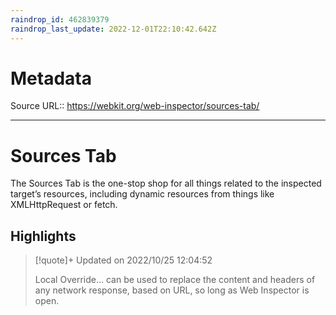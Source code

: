```yaml
---
raindrop_id: 462839379
raindrop_last_update: 2022-12-01T22:10:42.642Z
---
```


# Metadata
Source URL:: https://webkit.org/web-inspector/sources-tab/


---
# Sources Tab

The Sources Tab is the one-stop shop for all things related to the inspected target’s resources, including dynamic resources from things like XMLHttpRequest or fetch.

## Highlights

> [!quote]+ Updated on 2022/10/25 12:04:52
>
> Local Override… can be used to replace the content and headers of any network response, based on URL, so long as Web Inspector is open.
